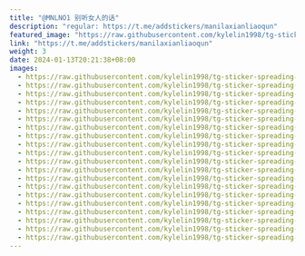 ```yaml
---
title: "@MNLNO1 别听女人的话"
description: "regular: https://t.me/addstickers/manilaxianliaoqun"
featured_image: "https://raw.githubusercontent.com/kylelin1998/tg-sticker-spreading-worldwide-images/main/img/515087e8-d17b-4312-9337-15b6afba7c56.jpg"
link: "https://t.me/addstickers/manilaxianliaoqun"
weight: 3
date: 2024-01-13T20:21:38+08:00
images:
  - https://raw.githubusercontent.com/kylelin1998/tg-sticker-spreading-worldwide-images/main/img/515087e8-d17b-4312-9337-15b6afba7c56.jpg
  - https://raw.githubusercontent.com/kylelin1998/tg-sticker-spreading-worldwide-images/main/img/b1ea63c1-dc1d-451d-84e0-f8ff66408dd0.jpg
  - https://raw.githubusercontent.com/kylelin1998/tg-sticker-spreading-worldwide-images/main/img/542b221a-36bc-4b8b-beeb-1f3e50df4ca8.jpg
  - https://raw.githubusercontent.com/kylelin1998/tg-sticker-spreading-worldwide-images/main/img/41904e2c-71d3-4b7a-b7cf-6d05650485ab.jpg
  - https://raw.githubusercontent.com/kylelin1998/tg-sticker-spreading-worldwide-images/main/img/0237ffc3-8b2b-4908-8f5a-f714f8f8ddc7.jpg
  - https://raw.githubusercontent.com/kylelin1998/tg-sticker-spreading-worldwide-images/main/img/bc08f134-508c-4d1e-a872-c16bed01260d.jpg
  - https://raw.githubusercontent.com/kylelin1998/tg-sticker-spreading-worldwide-images/main/img/c83a1fd9-e340-4a45-a139-7a332e54daff.jpg
  - https://raw.githubusercontent.com/kylelin1998/tg-sticker-spreading-worldwide-images/main/img/04551dcc-e7fd-4611-a7d1-8c8cdebe201c.jpg
  - https://raw.githubusercontent.com/kylelin1998/tg-sticker-spreading-worldwide-images/main/img/be4534eb-993c-428c-a8ab-335be469be73.jpg
  - https://raw.githubusercontent.com/kylelin1998/tg-sticker-spreading-worldwide-images/main/img/5c7efaaf-ab8c-4c5d-9ccd-475e4acd4dc1.jpg
  - https://raw.githubusercontent.com/kylelin1998/tg-sticker-spreading-worldwide-images/main/img/725816cb-23ef-4a89-b19f-e4f46ede6d4b.jpg
  - https://raw.githubusercontent.com/kylelin1998/tg-sticker-spreading-worldwide-images/main/img/f0345f73-d0eb-4a4a-88fe-e94cfc3e3d9b.jpg
  - https://raw.githubusercontent.com/kylelin1998/tg-sticker-spreading-worldwide-images/main/img/e0e3dec2-b327-4a9c-8902-131ad340fe1c.jpg
  - https://raw.githubusercontent.com/kylelin1998/tg-sticker-spreading-worldwide-images/main/img/7815c54c-fc04-4d90-ab19-34ef98d753f0.jpg
  - https://raw.githubusercontent.com/kylelin1998/tg-sticker-spreading-worldwide-images/main/img/1848dd08-d9f9-4514-ba22-19807d3c1885.jpg
  - https://raw.githubusercontent.com/kylelin1998/tg-sticker-spreading-worldwide-images/main/img/30fb76dd-24d8-4acf-a80a-e570c62083e2.jpg
  - https://raw.githubusercontent.com/kylelin1998/tg-sticker-spreading-worldwide-images/main/img/7279bc02-7274-4efa-b102-fa7108226d98.jpg
  - https://raw.githubusercontent.com/kylelin1998/tg-sticker-spreading-worldwide-images/main/img/140fa0c9-2505-4ffe-a40f-15a236669d56.jpg
  - https://raw.githubusercontent.com/kylelin1998/tg-sticker-spreading-worldwide-images/main/img/d8834a73-d50c-45b5-be90-4b57d1776075.jpg
  - https://raw.githubusercontent.com/kylelin1998/tg-sticker-spreading-worldwide-images/main/img/eebae053-673e-4f50-81aa-f0ebd8fa1bcb.jpg
---
```

